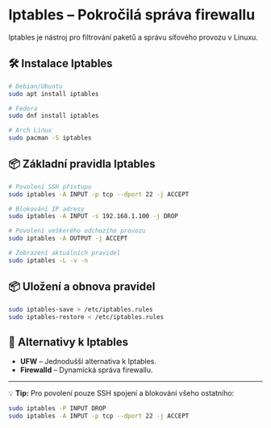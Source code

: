# Iptables – Pokročilá správa firewallu

Iptables je nástroj pro filtrování paketů a správu síťového provozu v Linuxu.

## 🛠 Instalace Iptables
```bash
# Debian/Ubuntu
sudo apt install iptables

# Fedora
sudo dnf install iptables

# Arch Linux
sudo pacman -S iptables
```

## 📦 Základní pravidla Iptables
```bash
# Povolení SSH přístupu
sudo iptables -A INPUT -p tcp --dport 22 -j ACCEPT  

# Blokování IP adresy
sudo iptables -A INPUT -s 192.168.1.100 -j DROP  

# Povolení veškerého odchozího provozu
sudo iptables -A OUTPUT -j ACCEPT  

# Zobrazení aktuálních pravidel
sudo iptables -L -v -n  
```

## 📦 Uložení a obnova pravidel
```bash
sudo iptables-save > /etc/iptables.rules  
sudo iptables-restore < /etc/iptables.rules  
```

## 🔄 Alternativy k Iptables
- **UFW** – Jednodušší alternativa k Iptables.
- **Firewalld** – Dynamická správa firewallu.

---
💡 **Tip:** Pro povolení pouze SSH spojení a blokování všeho ostatního:
```bash
sudo iptables -P INPUT DROP
sudo iptables -A INPUT -p tcp --dport 22 -j ACCEPT
```
